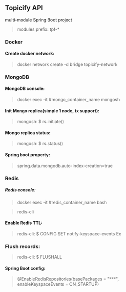 ## Topicify API
multi-module Spring Boot project
> modules prefix: tpf-*

### Docker
#### Create docker network:
> docker network create -d bridge topicify-network

### MongoDB
#### MongoDB console:
> docker exec -it #mongo_container_name mongosh

#### Init Mongo replica(simple 1 node, tx support):
> mongosh: $ rs.initiate()

#### Mongo replica status:
> mongosh: $ rs.status()

#### Spring boot property:
> spring.data.mongodb.auto-index-creation=true

### Redis
##### Redis console:
> docker exec -it #redis_container_name bash

> redis-cli 

#### Enable Redis TTL:
> redis-cli: $ CONFIG SET notify-keyspace-events Ex

### Flush records:
> redis-cli: $ FLUSHALL

#### Spring Boot config:
> @EnableRedisRepositories(basePackages = "***", enableKeyspaceEvents = ON_STARTUP)